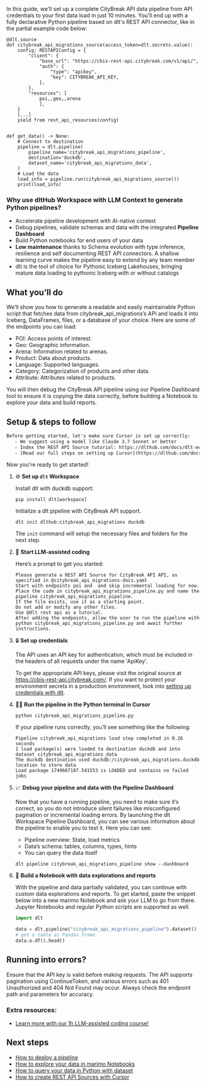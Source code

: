 In this guide, we'll set up a complete CityBreak API data pipeline from API credentials to your first data load in just 10 minutes. You'll end up with a fully declarative Python pipeline based on dlt's REST API connector, like in the partial example code below:

```python-outcome
@dlt.source
def citybreak_api_migrations_source(access_token=dlt.secrets.value):
    config: RESTAPIConfig = {
        "client": {
            "base_url": "https://cbis-rest-api.citybreak.com/v1/api/",
            "auth": {
                "type": "apikey",
                "key": CITYBREAK_API_KEY,
            },
        },
        "resources": [
            poi,,geo,,arena
            ],
    }
    [...]
    yield from rest_api_resources(config)


def get_data() -> None:
    # Connect to destination
    pipeline = dlt.pipeline(
        pipeline_name='citybreak_api_migrations_pipeline',
        destination='duckdb',
        dataset_name='citybreak_api_migrations_data', 
    )
    # Load the data
    load_info = pipeline.run(citybreak_api_migrations_source())
    print(load_info) 
```

### Why use dltHub Workspace with LLM Context to generate Python pipelines?

- Accelerate pipeline development with AI-native context
- Debug pipelines, validate schemas and data with the integrated **Pipeline Dashboard**
- Build Python notebooks for end users of your data
- **Low maintenance** thanks to Schema evolution with type inference, resilience and self documenting REST API connectors. A shallow learning curve makes the pipeline easy to extend by any team member
- dlt is the tool of choice for Pythonic Iceberg Lakehouses, bringing mature data loading to pythonic Iceberg with or without catalogs

## What you’ll do

We’ll show you how to generate a readable and easily maintainable Python script that fetches data from citybreak_api_migrations’s API and loads it into Iceberg, DataFrames, files, or a database of your choice. Here are some of the endpoints you can load:

- POI: Access points of interest.
- Geo: Geographic information.
- Arena: Information related to arenas.
- Product: Data about products.
- Language: Supported languages.
- Category: Categorization of products and other data.
- Attribute: Attributes related to products.

You will then debug the CityBreak API pipeline using our Pipeline Dashboard tool to ensure it is copying the data correctly, before building a Notebook to explore your data and build reports.

## Setup & steps to follow

```default
Before getting started, let's make sure Cursor is set up correctly:
   - We suggest using a model like Claude 3.7 Sonnet or better
   - Index the REST API Source tutorial: https://dlthub.com/docs/dlt-ecosystem/verified-sources/rest_api/ and add it to context as **@dlt rest api**
   - [Read our full steps on setting up Cursor](https://dlthub.com/docs/dlt-ecosystem/llm-tooling/cursor-restapi#23-configuring-cursor-with-documentation)
```

Now you're ready to get started!

1. ⚙️ **Set up `dlt` Workspace**
    
    Install dlt with duckdb support:
    ```shell
    pip install dlt[workspace]
    ```

    Initialize a dlt pipeline with CityBreak API support.
    ```shell
    dlt init dlthub:citybreak_api_migrations duckdb
    ```

    The `init` command will setup the necessary files and folders for the next step.
    
2. 🤠 **Start LLM-assisted coding**
    
    Here’s a prompt to get you started:
    
    ```prompt
    Please generate a REST API Source for CityBreak API API, as specified in @citybreak_api_migrations-docs.yaml 
    Start with endpoints poi and  and skip incremental loading for now. 
    Place the code in citybreak_api_migrations_pipeline.py and name the pipeline citybreak_api_migrations_pipeline. 
    If the file exists, use it as a starting point. 
    Do not add or modify any other files. 
    Use @dlt rest api as a tutorial. 
    After adding the endpoints, allow the user to run the pipeline with python citybreak_api_migrations_pipeline.py and await further instructions.
    ```

    
3. 🔒 **Set up credentials** 
    
    The API uses an API key for authentication, which must be included in the headers of all requests under the name 'ApiKey'.
    
    To get the appropriate API keys, please visit the original source at https://cbis-rest-api.citybreak.com/.
    If you want to protect your environment secrets in a production environment, look into [setting up credentials with dlt](https://dlthub.com/docs/walkthroughs/add_credentials).
    
4. 🏃‍♀️ **Run the pipeline in the Python terminal in Cursor**
    
    ```shell
    python citybreak_api_migrations_pipeline.py
    ```
    
    If your pipeline runs correctly, you’ll see something like the following:
    
    ```shell
    Pipeline citybreak_api_migrations load step completed in 0.26 seconds
    1 load package(s) were loaded to destination duckdb and into dataset citybreak_api_migrations_data
    The duckdb destination used duckdb:/citybreak_api_migrations.duckdb location to store data
    Load package 1749667187.541553 is LOADED and contains no failed jobs
    ```
    
5. 📈 **Debug your pipeline and data with the Pipeline Dashboard**

    Now that you have a running pipeline, you need to make sure it’s correct, so you do not introduce silent failures like misconfigured pagination or incremental loading errors. By launching the dlt Workspace Pipeline Dashboard, you can see various information about the pipeline to enable you to test it. Here you can see:
    - Pipeline overview: State, load metrics
    - Data’s schema: tables, columns, types, hints
    - You can query the data itself
    
    ```shell
    dlt pipeline citybreak_api_migrations_pipeline show --dashboard
    ```
    
6. 🐍 **Build a Notebook with data explorations and reports**

    With the pipeline and data partially validated, you can continue with custom data explorations and reports. To get started, paste the snippet below into a new marimo Notebook and ask your LLM to go from there. Jupyter Notebooks and regular Python scripts are supported as well.

    
    ```python
    import dlt

   data = dlt.pipeline("citybreak_api_migrations_pipeline").dataset()
   # get o table as Pandas frame
   data.o.df().head()
    ```

## Running into errors?

Ensure that the API key is valid before making requests. The API supports pagination using ContinueToken, and various errors such as 401 Unauthorized and 404 Not Found may occur. Always check the endpoint path and parameters for accuracy.

### Extra resources:

- [Learn more with our 1h LLM-assisted coding course!](https://www.youtube.com/watch?v=GGid70rnJuM)

## Next steps

- [How to deploy a pipeline](https://dlthub.com/docs/walkthroughs/deploy-a-pipeline)
- [How to explore your data in marimo Notebooks](https://dlthub.com/docs/general-usage/dataset-access/marimo)
- [How to query your data in Python with dataset](https://dlthub.com/docs/general-usage/dataset-access/dataset)
- [How to create REST API Sources with Cursor](https://dlthub.com/docs/dlt-ecosystem/llm-tooling/cursor-restapi)